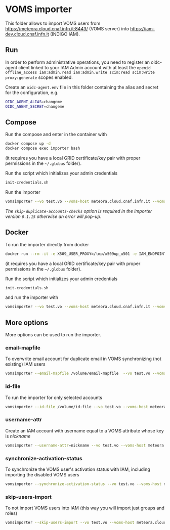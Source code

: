 # VOMS importer

This folder allows to import VOMS users from https://meteora.cloud.cnaf.infn.it:8443/ (VOMS server) into https://iam-dev.cloud.cnaf.infn.it (INDIGO IAM).

## Run

In order to perform administrative operations, you need to register an oidc-agent client linked to your IAM Admin account with at least the `openid offline_access iam:admin.read iam:admin.write scim:read scim:write proxy:generate` scopes enabled.

Create an `oidc-agent.env` file in this folder containing the alias and secret for the configuration, e.g.

```bash
OIDC_AGENT_ALIAS=changeme
OIDC_AGENT_SECRET=changeme
```

## Compose

Run the compose and enter in the container with

```bash
docker compose up -d
docker compose exec importer bash
```

(it requires you have a local GRID certificate/key pair with proper permissions in the `~/.globus` folder).

Run the script which initializes your admin credentials

```bash
init-credentials.sh
```

Run the importer

```bash
vomsimporter --vo test.vo --voms-host meteora.cloud.cnaf.infn.it --voms-port 8443 --iam-host iam-dev.cloud.cnaf.infn.it --skip-duplicate-accounts-checks
```

_The `skip-duplicate-accounts-checks` option is required in the importer version `0.1.15` otherwise an error will pop-up_.

## Docker

To run the importer directly from docker

```bash
docker run --rm -it -e X509_USER_PROXY=/tmp/x509up_u501 -e IAM_ENDPOINT=https://iam-dev.cloud.cnaf.infn.it --env-file oidc-agent.env -v ./oidc-agent:/home/test/.config/oidc-agent -v ~/.globus:/home/test/.globus --entrypoint bash indigoiam/voms-importer:v0.1.15
```

(it requires you have a local GRID certificate/key pair with proper permissions in the `~/.globus` folder).

Run the script which initializes your admin credentials

```bash
init-credentials.sh
```

and run the importer with

```bash
vomsimporter --vo test.vo --voms-host meteora.cloud.cnaf.infn.it --voms-port 8443 --iam-host iam-dev.cloud.cnaf.infn.it --skip-duplicate-accounts-checks
```

## More options

More options can be used to run the importer.

### email-mapfile

To overwrite email account for duplicate email in VOMS synchronizing (not existing) IAM users

```bash
vomsimporter --email-mapfile /volume/email-mapfile  --vo test.vo --voms-host meteora.cloud.cnaf.infn.it --voms-port 8443 --iam-host iam-dev.cloud.cnaf.infn.it --skip-duplicate-accounts-checks
```

### id-file

To run the importer for only selected accounts

```bash
vomsimporter --id-file /volume/id-file --vo test.vo --voms-host meteora.cloud.cnaf.infn.it --voms-port 8443 --iam-host iam-dev.cloud.cnaf.infn.it --skip-duplicate-accounts-checks
```

### username-attr

Create an IAM account with username equal to a VOMS attribute whose key is _nickname_

```bash
vomsimporter --username-attr=nickname --vo test.vo --voms-host meteora.cloud.cnaf.infn.it --voms-port 8443 --iam-host iam-dev.cloud.cnaf.infn.it --skip-duplicate-accounts-checks
```

### synchronize-activation-status

To synchronize the VOMS user's activation status with IAM, including importing the disabled VOMS users

```bash
vomsimporter --synchronize-activation-status --vo test.vo --voms-host meteora.cloud.cnaf.infn.it --voms-port 8443 --iam-host iam-dev.cloud.cnaf.infn.it --skip-duplicate-accounts-checks
```

### skip-users-import

To not import VOMS users into IAM (this way you will import just groups and roles)

```bash
vomsimporter --skip-users-import --vo test.vo --voms-host meteora.cloud.cnaf.infn.it --voms-port 8443 --iam-host iam-dev.cloud.cnaf.infn.it --skip-duplicate-accounts-checks
```
